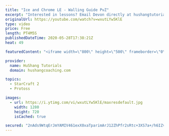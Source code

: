 ```yaml
---
title: "Ice and Chrome LE - Walling Guide PvZ"
excerpt: "Interested in lessons? Email Devon directly at hushangtutorials@outlook.com ------------------------------------------------------------------------------------------------------- Want to support HuShang Tutorials directly? Patreon is a website where you can contribute a monthly donation that will help"
originalUrl: https://youtube.com/watch?v=wxutLYw5KlE
type: video
price: Free
length: PT4M5S
publishedDateTime: 2020-05-28T17:38:21Z
heat: 49

featuredContent: "<iframe width=\"800\" height=\"500\" frameborder=\"0\" src=\"https://www.youtube.com/embed/wxutLYw5KlE\" allow=\"accelerometer; autoplay; encrypted-media; gyroscope; picture-in-picture\" allowfullscreen></iframe>"

provider:
  name: HuShang Tutorials
  domain: hushangcoaching.com

topics:
  - StarCraft 2
  - Protoss

images:
  - url: https://i.ytimg.com/vi/wxutLYw5KlE/maxresdefault.jpg
    width: 1280
    height: 720
    isCached: true

secured: "2nAds9WtqErJmYAMIV461exX0xaTparimArJ12ZhPfr2sRtc+3XS7a+/h6IZvVYJKHAsqDz01dH2p0aUvfzEfvHrmAUh6kMhRX3ujkg3C3McGd9jrtmGpPldXMM+n1VtprmliQP0Ny/jUdSMm23hxE+rDrSTp9j+vmDOccX6dSjM+iG50C1KrxEdZNklgvL/D7rWOciYSJHk6PGdDSABloQLIDRqElYJhwAJYVowDUZRoFdPpdMywFu+8M9F8H3v1zzEBwWtIzM9iEJrFLnt6P+0hc2wWA+rTrBuAMQPStoxkOzD4pm1TGqH/gCrFJiTUt50h87d8bP/lEBu5hQez114mJvhIlYZL5pjYyA945EudruI+Xocf10r0YpBvtfA3T8CDQcPQNuMyiqsoxJOdiXlheyeSpqIaE3bN8j0xqY=;brnx3yPi+HB0WNJSQZZ/Gg=="
---
```


